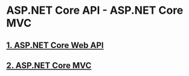 # ASP.NET Core API - ASP.NET Core MVC

## [1. ASP.NET Core Web API](./ASP.NETCore-API)

## [2. ASP.NET Core MVC](./ASP.NETCore-MVC)
